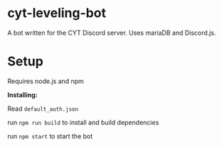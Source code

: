 # cyt-leveling-bot

A bot written for the CYT Discord server.  Uses mariaDB and Discord.js.

# Setup

Requires node.js and npm

**Installing:**

Read `default_auth.json`

run `npm run build` to install and build dependencies

run `npm start` to start the bot
